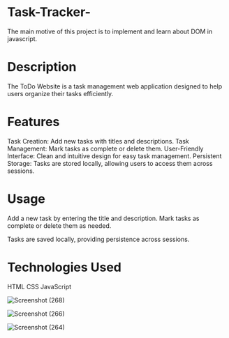 # Task-Tracker-
The main motive of this project is to implement and learn about DOM in javascript.


# Description
The ToDo Website is a task management web application designed to help users organize their tasks efficiently.

# Features
Task Creation: Add new tasks with titles and descriptions.
Task Management: Mark tasks as complete or delete them.
User-Friendly Interface: Clean and intuitive design for easy task management.
Persistent Storage: Tasks are stored locally, allowing users to access them across sessions.

# Usage
Add a new task by entering the title and description.
Mark tasks as complete or delete them as needed.

Tasks are saved locally, providing persistence across sessions.
# Technologies Used
HTML
CSS
JavaScript

![Screenshot (268)](https://github.com/Aakash5209/Task-Tracker-/assets/56769552/f426e4a5-df50-4f5d-98b9-5f84bf7ef239)

![Screenshot (266)](https://github.com/Aakash5209/Task-Tracker-/assets/56769552/a0d03737-e966-4b6b-bcca-9a0e231175cb)

![Screenshot (264)](https://github.com/Aakash5209/Task-Tracker-/assets/56769552/8366ca72-b3f8-464b-93bf-437db9922152)



